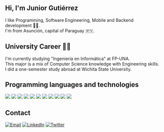 ## Hi, I'm Junior Gutiérrez
I like Programming, Software Engineering, Mobile and Backend development 👨‍💻.\
I'm from Asunción, capital of Paraguay 🇵🇾.

## University Career 👨‍🎓
I'm currently studying "Ingeniería en Informática" at <a href="https://www.pol.una.py" target="_blank" style="text-decoration:none">FP-UNA</a>.\
This major is a mix of Computer Science knowledge with Engineering skills.\
I did a one-semester study abroad at Wichita State University.

## Programming languages and technologies

<a href="https://github.com/jg2kpy?tab=repositories&q=&type=&language=c&sort=" target="_blank"><img src="https://shields.io/badge/C/C++-659bd3?&logo=c"></a>
<a href="https://github.com/jg2kpy?tab=repositories&q=&type=&language=java&sort=" target="_blank"><img src="https://img.shields.io/badge/Java%20-E11F21?&logo=openjdk"></a>
<a href="https://github.com/jg2kpy?tab=repositories&q=&type=&language=java&sort=" target="_blank"><img src="https://img.shields.io/badge/Spring-177245?&logo=spring"></a>
<a href="https://github.com/jg2kpy?tab=repositories&q=&type=&language=python&sort=" target="_blank"><img src="https://img.shields.io/badge/Python%20-ffd23e?&logo=python"></a>
<a href="https://github.com/jg2kpy?tab=repositories&q=&type=&language=python&sort=" target="_blank"><img src="https://img.shields.io/badge/Django%20-177245?&logo=django"></a>
<a href="https://github.com/jg2kpy?tab=repositories&q=&type=&language=javascript&sort=" target="_blank"><img src="https://img.shields.io/badge/JavaScript%20-323330?&logo=javascript"></a>
<a href="https://github.com/jg2kpy?tab=repositories&q=&type=&language=javascript&sort=" target="_blank"><img src="https://img.shields.io/badge/Node.js%20-303030?&logo=node.js"></a>
<a href="https://github.com/jg2kpy?tab=repositories&q=&type=&language=typescript&sort=" target="_blank"><img src="https://img.shields.io/badge/TypeScript%20-ffffff?&logo=typescript"></a>
<a href="https://github.com/jg2kpy?tab=repositories&q=&type=&language=dart&sort=" target="_blank"><img src="https://img.shields.io/badge/Flutter%20-42A5F5?&logo=flutter"></a>
<a href="https://github.com/jg2kpy?tab=repositories&q=&type=&language=sql&sort=" target="_blank"><img src="https://img.shields.io/badge/SQL-848484?&logo=postgresql"></a>
<a href="https://github.com/jg2kpy?tab=repositories&q=&type=&language=bash&sort=" target="_blank"><img src="https://img.shields.io/badge/Linux%20-000000?&logo=linux"></a>

## Contact

<a href="mailto:jlgutierrez2000@fpuna.edu.py?subject=Contact%20via%20Git%20Hub" target="_blank"><img src="https://img.shields.io/badge/Email-fff.svg?&logo=gmail" alt="Email"></a>
<a href="https://www.linkedin.com/in/jose-luis-junior-gutierrez-aguero/" target="_blank"><img src="https://img.shields.io/badge/LinkedIn-%230077B5.svg?&style=flat-square&logo=linkedin&logoColor=white" alt="LinkedIn"></a>
<a href="https://twitter.com/jg2kpy" target="_blank"><img src="https://img.shields.io/badge/Twitter-1da1f2.svg?&style=flat-square&logo=twitter&logoColor=white" alt="Twitter"></a>
